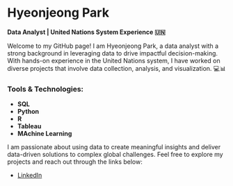 # Hyeonjeong Park

**Data Analyst | United Nations System Experience 🇺🇳**

Welcome to my GitHub page! I am Hyeonjeong Park, a data analyst with a strong background in leveraging data to drive impactful decision-making. With hands-on experience in the United Nations system, I have worked on diverse projects that involve data collection, analysis, and visualization. 💻📊

### Tools & Technologies:
- **SQL**
- **Python**
- **R**
- **Tableau**
- **MAchine Learning**

I am passionate about using data to create meaningful insights and deliver data-driven solutions to complex global challenges. Feel free to explore my projects and reach out through the links below:


- [LinkedIn](https://www.linkedin.com/in/hyeonjeong-park-8a8a01197/)
